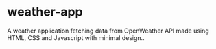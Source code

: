 # weather-app
A weather application fetching data from OpenWeather API made using HTML, CSS and Javascript with minimal design..

